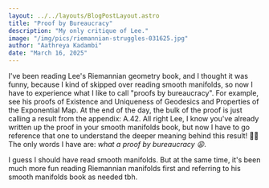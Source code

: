 ```yaml
---
layout: ../../layouts/BlogPostLayout.astro
title: "Proof by Bureaucracy"
description: "My only critique of Lee."
image: "/img/pics/riemannian-struggles-031625.jpg"
author: "Aathreya Kadambi"
date: "March 16, 2025"
---
```


I've been reading Lee's Riemannian geometry book, and I thought it was funny, because I kind of skipped over reading smooth manifolds, so now I have to experience what I like to call "proofs by bureaucracy". For example, see his proofs of Existence and Uniqueness of Geodesics and Properties of the Exponential Map. At the end of the day, the bulk of the proof is just calling a result from the appendix: A.42. All right Lee, I know you've already written up the proof in your smooth manifolds book, but now I have to go reference that one to understand the deeper meaning behind this result! 🤦‍♂️ The only words I have are: *what a proof by bureaucracy 😩*.

I guess I should have read smooth manifolds. But at the same time, it's been much more fun reading Riemannian manifolds first and referring to his smooth manifolds book as needed tbh.